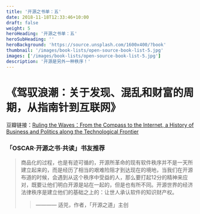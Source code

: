 ```yaml
---
title: '开源之书单：五'
date: 2018-11-18T12:33:46+10:00
draft: false
weight: 5
heroHeading: '开源之书单：五'
heroSubHeading: ''
heroBackground: 'https://source.unsplash.com/1600x400/?book'
thumbnail: '/images/book-lists/open-source-book-list-5.jpg'
images: ['/images/book-lists/open-source-book-list-5.jpg']
description: '开源是另外一种秩序！'
---
```


# 《驾驭浪潮：关于发现、混乱和财富的周期，从指南针到互联网》

豆瓣链接：[Ruling the Waves：From the Compass to the Internet, a History of Business and Politics along the Technological Frontier](https://book.douban.com/subject/4229678/)

### 「OSCAR·开源之书·共读」书友推荐

> 商品化的过程，也是有迹可循的，开源所革命的现有软件秩序并不是一天所建立起来的，而是经历了相当的艰难险阻才到达现在的境地，当我们在开源布道的时候，会遇到从这个秩序中受益的人，那么要打起12分的精神来应对，既要让他们明白开源是站在一起的，但是也有所不同。开源世界的经济法律秩序是建立他们的基础之上的：让世人承认软件的知识财产权。
> >  ———— 适兕，作者，「开源之道」主创

